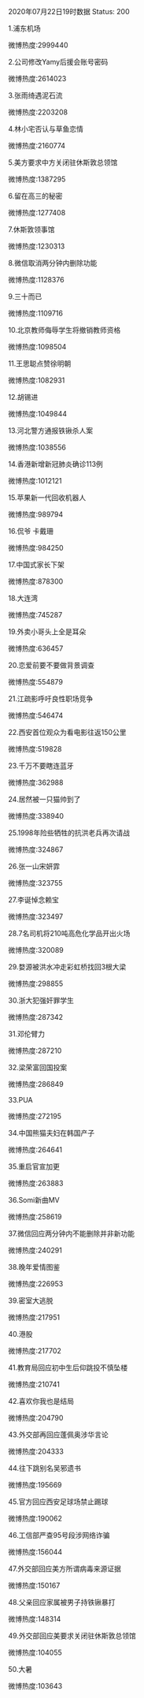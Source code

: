 2020年07月22日19时数据
Status: 200

1.浦东机场

微博热度:2999440

2.公司修改Yamy后援会账号密码

微博热度:2614023

3.张雨绮遇泥石流

微博热度:2203208

4.林小宅否认与草鱼恋情

微博热度:2160774

5.美方要求中方关闭驻休斯敦总领馆

微博热度:1387295

6.留在高三的秘密

微博热度:1277408

7.休斯敦领事馆

微博热度:1230313

8.微信取消两分钟内删除功能

微博热度:1128376

9.三十而已

微博热度:1109716

10.北京教师侮辱学生将撤销教师资格

微博热度:1098504

11.王思聪点赞徐明朝

微博热度:1082931

12.胡锡进

微博热度:1049844

13.河北警方通报铁锹杀人案

微博热度:1038556

14.香港新增新冠肺炎确诊113例

微博热度:1012121

15.苹果新一代回收机器人

微博热度:989794

16.侃爷 卡戴珊

微博热度:984250

17.中国式家长下架

微博热度:878300

18.大连湾

微博热度:745287

19.外卖小哥头上全是耳朵

微博热度:636457

20.恋爱前要不要做背景调查

微博热度:554879

21.江疏影呼吁良性职场竞争

微博热度:546474

22.西安首位观众为看电影往返150公里

微博热度:519828

23.千万不要瞎连蓝牙

微博热度:362988

24.居然被一只猫帅到了

微博热度:338940

25.1998年险些牺牲的抗洪老兵再次请战

微博热度:324867

26.张一山宋妍霏

微博热度:323755

27.李诞悼念赖宝

微博热度:323497

28.7名司机将210吨高危化学品开出火场

微博热度:320089

29.婺源被洪水冲走彩虹桥找回3根大梁

微博热度:298855

30.浙大犯强奸罪学生

微博热度:287342

31.邓伦臂力

微博热度:287210

32.梁荣富回国投案

微博热度:286849

33.PUA

微博热度:272195

34.中国熊猫夫妇在韩国产子

微博热度:264641

35.重启官宣加更

微博热度:263883

36.Somi新曲MV

微博热度:258619

37.微信回应两分钟内不能删除并非新功能

微博热度:240291

38.晚年爱情图鉴

微博热度:226953

39.密室大逃脱

微博热度:217951

40.港股

微博热度:217702

41.教育局回应初中生后仰跳投不慎坠楼

微博热度:210741

42.喜欢你我也是结局

微博热度:204790

43.外交部再回应蓬佩奥涉华言论

微博热度:204333

44.往下跳别名吴邪遗书

微博热度:195669

45.官方回应西安足球场禁止踢球

微博热度:190062

46.工信部严查95号段涉网络诈骗

微博热度:156044

47.外交部回应美方所谓病毒来源证据

微博热度:150167

48.父亲回应家属被男子持铁锹暴打

微博热度:148314

49.外交部回应美要求关闭驻休斯敦总领馆

微博热度:104055

50.大暑

微博热度:103643

